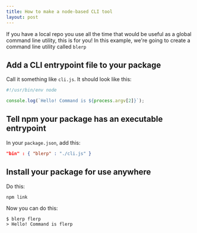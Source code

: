 ```yaml
---
title: How to make a node-based CLI tool
layout: post
---
```


If you have a local repo you use all the time that would be useful as a global command line utility, this is for you! In this example, we're going to create a command line utility called `blerp`

## Add a CLI entrypoint file to your package

Call it something like `cli.js`. It should look like this:

```js
#!/usr/bin/env node

console.log(`Hello! Command is ${process.argv[2]}`);
```

## Tell npm your package has an executable entrypoint

In your `package.json`, add this:

```json
"bin" : { "blerp" : "./cli.js" }
```

## Install your package for use anywhere

Do this:

```sh
npm link
```

Now you can do this:

```console
$ blerp flerp
> Hello! Command is flerp
```
